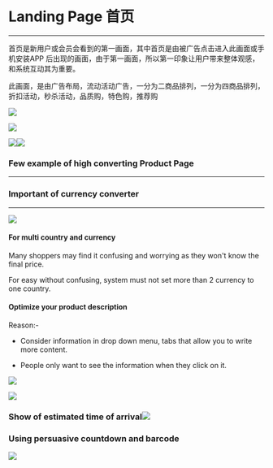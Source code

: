 # Landing Page 首页

---

首页是新用户或会员会看到的第一画面，其中首页是由被广告点击进入此画面或手机安装APP 后出现的画面，由于第一画面，所以第一印象让用户带来整体观感，和系统互动其为重要。

此画面，是由广告布局，流动活动广告，一分为二商品排列，一分为四商品排列，折扣活动，秒杀活动，品质购，特色购，推荐购

![](/assets/LandingPage1.png)

![](/assets/LandingPage2.png)

![](/assets/Landingpage1.jpg)![](/assets/Landingpage2.jpg)

### Few example of high converting Product Page

---

### Important of currency converter

---

![](/assets/CurrencyRegion.png)

#### For multi country and currency

Many shoppers may find it confusing and worrying as they won't know the final price.

For easy without confusing, system must not set more than 2 currency to one country.

#### Optimize your product description

Reason:-

* Consider information in drop down menu, tabs that allow you to write more content.

* People only want to see the information when they click on it.

![](/assets/ProductDetails.png)

![](/assets/ProductDetails1.png)

### Show of estimated time of arrival![](/assets/EstimatedTime.png)

### Using persuasive countdown and barcode

![](/assets/countdown.png)





